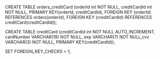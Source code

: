 CREATE TABLE orders_creditCard (orderId int NOT NULL, creditCardId int NOT NULL, PRIMARY KEY(orderId, creditCardId), FOREIGN KEY (orderId) REFERENCES orders(orderId), FOREIGN KEY (creditCardId) REFERENCES creditCard(creditCardId));

CREATE TABLE creditCard (creditCardId int NOT NULL AUTO_INCREMENT, cardNumber VARCHAR(19) NOT NULL, exp VARCHAR(7) NOT NULL,cvv VARCHAR(3) NOT NULL, PRIMARY KEY(creditCardId));

SET FOREIGN_KEY_CHECKS = 1;
